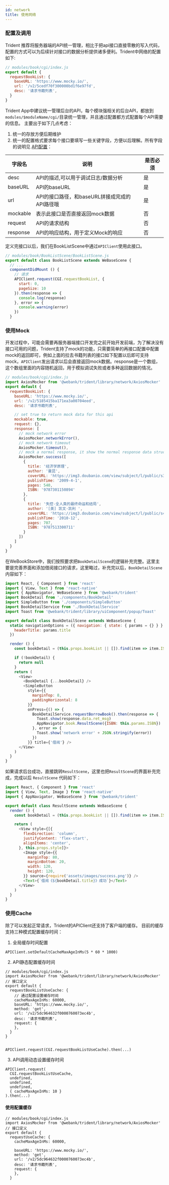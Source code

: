```yaml
---
id: network
title: 使用网络
---
```


### 配置及调用
Trident 推荐将服务器端的API统一管理，相比于把api接口直接零散的写入代码，配置的方式可以为后续针对接口的数据分析提供诸多便利。Trident中网络的配置如下: 

``` js
// modules/book/cgi/index.js
export default {
  requestBookList: {
    baseURL: 'https://www.mocky.io/',
    url: '/v2/5cedf70f300000bd1f6e97fd',
    desc: '请求书籍列表',
  }
}
```
Trident App中建议统一管理后台的API，每个模块强相关的后台API，都放到 `modules/$moduleName/cgi/`目录统一管理，并且通过配置都方式配置每个API需要的信息。
主要出于如下几点考虑： 
1. 统一的存放方便后期维护
2. 统一的配置格式要求每个接口要填写一些关键字段，方便以后理解。所有字段的说明见 [API配置](/trident/docs/api/APIClient#api配置)： 

| 字段名 | 说明 | 是否必须 | 
| --- | --- | --- |
| desc | API的描述,可以用于调试日志/数据分析 | 是 | 
| baseURL | API的baseURL | 是 | 
| url | API的接口路径，和baseURL拼接成完成的API路径哦 | 是 | 
| mockable | 表示此接口是否直接返回mock数据 | 否
| request | API的请求结构 | 否
| response | API的响应结构，用于定义Mock的响应 | 否

定义完接口以后，我们在BookListScene中通过`APIClient`使用此接口。
``` js
// modules/book/BookListScene/BookListScene.js
export default class BookListScene extends WeBaseScene {
  // ...
  componentDidMount () {
    // 请求
    APIClient.request(CGI.requestBookList, {
      start: 0,
      pageSize: 10
    }).then(response => {
      console.log(response)
    }, error => {
      console.warning(error)
    })
  }
```


### 使用Mock
开发过程中，可能会需要再服务器端接口开发完之前开始开发前端，为了解决没有接口可用的问题，Trident支持了mock的功能，只需要简单的再接口配置中配置mock的返回即可，例如上面的拉去书籍列表的接口如下配置以后即可支持mock，`APIClient`发出请求以后会直接返回mock数据。response是一个数组，这个数组里面的内容随机返回，用于模拟调试失败或者多种返回数据的情况。
```javascript
// modules/book/cgi/index.js
import AxiosMocker from '@webank/trident/library/network/AxiosMocker'
export default {
  requestBookList: {
    baseURL: 'https://www.mocky.io/',
    url: '/v2/5185415ba171ea3a00704eed',
    desc: '请求书籍列表',

    // set true to return mock data for this api
    mockable: true,
    request: {},
    response: [
      // mock network error
      AxiosMocker.networkError(),
      // mock network timeout
      AxiosMocker.timeout(),
      // mock a normal response, it show the normal response data structure too
      AxiosMocker.success([
        {
          title: '经济学原理',
          author: '曼昆',
          coverURL: 'https://img3.doubanio.com/view/subject/l/public/s3802186.jpg',
          publishTime: '2009-4-1',
          pages: 540,
          ISBN: '9787301150894'
        },
        {
          title: '失控-全人类的最终命运和结局',
          author: '[美] 凯文·凯利 ',
          coverURL: 'https://img3.doubanio.com/view/subject/l/public/s4554820.jpg',
          publishTime: '2010-12',
          pages: 707,
          ISBN: '9787513300711'
        }
      ])
    ]
  }
}
```

在WeBookStore中，我们按照要求把`BookDetailScene`的逻辑补充完整。这里主要是完善界面和添加借阅接口的请求，这里略过，补充完以后，`BookDetailScene`内容如下： 

```js
import React, { Component } from 'react'
import { View, Text } from 'react-native'
import { AppNavigator, WeBaseScene } from '@webank/trident'
import BookDetail from './components/BookDetail'
import SimpleButton from './components/SimpleButton'
import BookDetailService from './BookDetailService'
import Toast from '@webank/trident/library/uiComponent/popup/Toast'

export default class BookDetailScene extends WeBaseScene {
  static navigationOptions = ({ navigation: { state: { params = {} } } }) => ({
    headerTitle: params.title
  })

  render () {
    const bookDetail = (this.props.bookList || []).find(item => item.ISBN === this.params.ISBN)

    if (!bookDetail) {
      return null
    }
    return (
      <View>
        <BookDetail {...bookDetail} />
        <SimpleButton
          style={{
            marginTop: 8,
            paddingHorizontal: 8
          }}
          onPress={() => {
            BookDetailService.requestBorrowBook().then(response => {
              Toast.show(response.data.ret_msg)
              AppNavigator.book.ResultScene({ISBN: this.params.ISBN})
            }, error => {
              Toast.show('network error' + JSON.stringify(error))
            })
          }} title={'借阅'} />
      </View>
    )
  }
}
```

如果请求后台成功，直接跳转`ResultScene`，这里也把`ResultScene`的界面补充完成，完成以后 `ResultScene` 代码如下： 
```js
import React, { Component } from 'react'
import { View, Text, Image } from 'react-native'
import { AppNavigator, WeBaseScene } from '@webank/trident'

export default class ResultScene extends WeBaseScene {
  render () {
    const bookDetail = (this.props.bookList || []).find(item => item.ISBN === this.params.ISBN)

    return (
      <View style={[{
        flexDirection: 'column',
        justifyContent: 'flex-start',
        alignItems: 'center',
      }, this.props.style]}>
        <Image style={{
          marginTop: 80,
          marginBottom: 20,
          width: 120,
          height: 120,
        }} source={require('assets/images/success.png')} />
        <Text>{`借阅《${bookDetail.title}》成功`}</Text>
      </View>
    )
  }
}
```


### 使用Cache
除了可以发起正常请求，Trident的APIClient还支持了客户端的缓存。
目前的缓存支持三种模式配置缓存时间： 
1. 全局缓存时间配置
```
APIClient.setDefaultCacheMaxAgeInMs(5 * 60 * 1000)
```
2. API静态配置缓存时间
```
// modules/book/cgi/index.js 
import AxiosMocker from '@webank/trident/library/network/AxiosMocker'
// 接口定义
export default {
  requestBookListUseCache: {
    // 通过配置设置缓存时间
    cacheMaxAgeInMs: 60000,
    baseURL: 'https://www.mocky.io/',
    method: 'get',
    url: '/v2/5dc964632f0000760073ec4b',
    desc: '请求书籍列表',
    request: {
    },
  }
}


APIClient.request(CGI.requestBookListUseCache).then(...)
```
3. API调用动态设置缓存时间

```
APIClient.request(
  CGI.requestBookListUseCache,
  undefined,
  undefined,
  undefined,
  { cacheMaxAgeInMs: 10 }
).then(...)
```

#### 使用配置缓存
```
// modules/book/cgi/index.js 
import AxiosMocker from '@webank/trident/library/network/AxiosMocker'
// 接口定义
export default {
  requestUseCache: {
    cacheMaxAgeInMs: 60000,

    baseURL: 'https://www.mocky.io/',
    method: 'get',
    url: '/v2/5dc964632f0000760073ec4b',
    desc: '请求书籍列表',
    request: {
    },
  }
```
